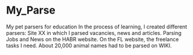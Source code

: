 # My_Parse
My pet parsers for education
In the process of learning, I created different parsers: Site XX in which I parsed vacancies, news and articles. Parsing Jobs and News on the HABR website. On the FL website, the freelance tasks I need. About 20,000 animal names had to be parsed on WIKI.
